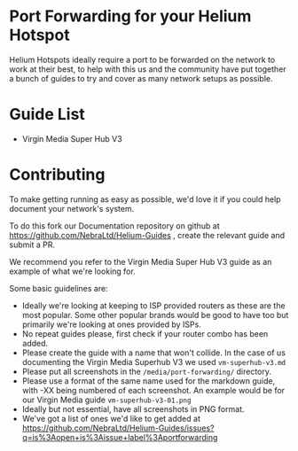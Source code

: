 # Port Forwarding for your Helium Hotspot

Helium Hotspots ideally require a port to be forwarded on the network to work at their best, to help with this us and the community have put together a bunch of guides to try and cover as many network setups as possible.


# Guide List

 - Virgin Media Super Hub V3


# Contributing

To make getting running as easy as possible, we'd love it if you could help document your network's system.

To do this fork our Documentation repository on github at https://github.com/NebraLtd/Helium-Guides , create the relevant guide and submit a PR.

We recommend you refer to the Virgin Media Super Hub V3 guide as an example of what we're looking for.

Some basic guidelines are:

* Ideally we're looking at keeping to ISP provided routers as these are the most popular. Some other popular brands would be good to have too but primarily we're looking at ones provided by ISPs.
* No repeat guides please, first check if your router combo has been added.
* Please create the guide with a name that won't collide. In the case of us documenting the Virgin Media Superhub V3 we used `vm-superhub-v3.md`
* Please put all screenshots in the `/media/port-forwarding/` directory.
* Please use a format of the same name used for the markdown guide, with -XX being numbered of each screenshot. An example would be for our Virgin Media guide `vm-superhub-v3-01.png`
* Ideally but not essential, have all screenshots in PNG format.
* We've got a list of ones we'd like to get added at https://github.com/NebraLtd/Helium-Guides/issues?q=is%3Aopen+is%3Aissue+label%3Aportforwarding

